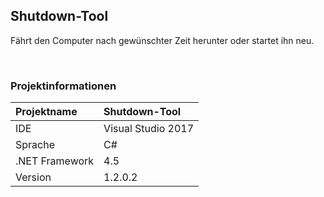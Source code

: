 ## Shutdown-Tool 
Fährt den Computer nach gewünschter Zeit herunter oder startet ihn neu.

<br>

### Projektinformationen
| Projektname   | Shutdown-Tool       |
| :------------ | :------------------ |
| IDE           | Visual Studio 2017  | 
| Sprache       | C#                  |
| .NET Framework| 4.5                 | 
| Version        | 1.2.0.2            |

